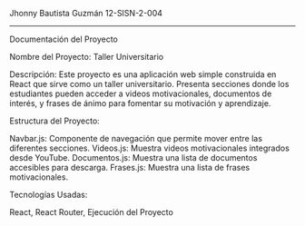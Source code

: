 Jhonny Bautista Guzmán  12-SISN-2-004
______________________________________

Documentación del Proyecto

Nombre del Proyecto: Taller Universitario

Descripción: Este proyecto es una aplicación web simple construida en React que sirve como un taller universitario. 
Presenta secciones donde los estudiantes pueden acceder a videos motivacionales, documentos de interés, y frases de ánimo para fomentar 
su motivación y aprendizaje.

Estructura del Proyecto:

Navbar.js: Componente de navegación que permite mover entre las diferentes secciones.
Videos.js: Muestra videos motivacionales integrados desde YouTube.
Documentos.js: Muestra una lista de documentos accesibles para descarga.
Frases.js: Muestra una lista de frases motivacionales.


Tecnologías Usadas: 

React,
React Router,
Ejecución del Proyecto
